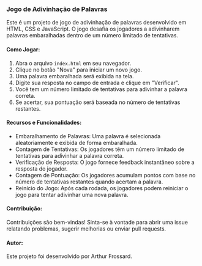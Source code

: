 ### Jogo de Adivinhação de Palavras

Este é um projeto de jogo de adivinhação de palavras desenvolvido em HTML, CSS e JavaScript. O jogo desafia os jogadores a adivinharem palavras embaralhadas dentro de um número limitado de tentativas.

#### Como Jogar:
1. Abra o arquivo `index.html` em seu navegador.
2. Clique no botão "Nova" para iniciar um novo jogo.
3. Uma palavra embaralhada será exibida na tela.
4. Digite sua resposta no campo de entrada e clique em "Verificar".
5. Você tem um número limitado de tentativas para adivinhar a palavra correta.
6. Se acertar, sua pontuação será baseada no número de tentativas restantes.

#### Recursos e Funcionalidades:
- Embaralhamento de Palavras: Uma palavra é selecionada aleatoriamente e exibida de forma embaralhada.
- Contagem de Tentativas: Os jogadores têm um número limitado de tentativas para adivinhar a palavra correta.
- Verificação de Resposta: O jogo fornece feedback instantâneo sobre a resposta do jogador.
- Contagem de Pontuação: Os jogadores acumulam pontos com base no número de tentativas restantes quando acertam a palavra.
- Reinício do Jogo: Após cada rodada, os jogadores podem reiniciar o jogo para tentar adivinhar uma nova palavra.

#### Contribuição:
Contribuições são bem-vindas! Sinta-se à vontade para abrir uma issue relatando problemas, sugerir melhorias ou enviar pull requests.

#### Autor:
Este projeto foi desenvolvido por Arthur Frossard.
